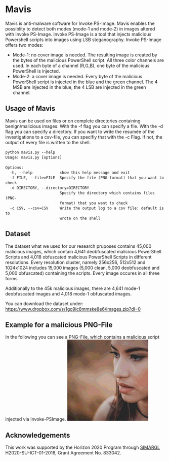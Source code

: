 # Mavis
Mavis is anti-malware software for Invoke PS-Image. Mavis enables the possiblity to detect both modes (mode-1 and mode-2) in images altered with Invoke PS-Image. Invoke PS-Image is a tool that injects malicious Powershell scripts into images using LSB steganography. Invoke PS-Image offers two modes:
- Mode-1: no cover image is needed. The resulting image is created by the bytes of the malicious PowerShell script. All three color channels are used. In each byte of a channel (R,G,B), one byte of the malicious PowerShell is injected.
- Mode-2: a cover image is needed. Every byte of the malicious PowerShell script is injected in the blue and the green channel. The 4 MSB are injected in the blue, the 4 LSB are injected in the green channel.

## Usage of Mavis
Mavis can be used on files or on complete directories containing benign/malicious images. With the -f flag you can specify a file. With the -d flag you can specify a directory. If you want to write the resumée of the investigations to a csv-file, you can specifiy that with the -c Flag. If not, the output of every file is written to the shell.

```
python mavis.py --help
Usage: mavis.py [options]

Options:
  -h, --help            show this help message and exit
  -f FILE, --file=FILE  Specify the file (PNG-format) that you want to check
  -d DIRECTORY, --directory=DIRECTORY
                        Specify the directory which contains files (PNG-
                        format) that you want to check
  -c CSV, --csv=CSV     Write the output log to a csv file: default is to
                        wrote on the shell
```
## Dataset
The dataset what we used for our research pruposes contains 45,000 malicious images, which contain 4,641 deobfuscated malicious PowerShell Scripts and 4,018 obfuscated malicious PowerShell Scripts in different resolutions. Every resolution cluster, namely 256x256, 512x512 and 1024x1024 includes 15,000 images (5,000 clean, 5,000 deobfuscated and 5,000 obfuscated) containing the scripts. Every image occures in all three forms.

Additionally to the 45k malicious images, there are 4,641 mode-1 deobfuscated images and 4,018 mode-1 obfuscated images. 
 
You can download the dataset under: https://www.dropbox.com/s/1go9ic8mmske8e6/images.zip?dl=0

## Example for a malicious PNG-File
In the following you can see a PNG-File, which contains a malicious script injected via Invoke-PSImage.
<img src="malicious.png">

## Acknowledgements 
This work was supported by the Horizon 2020 Program through [SIMARGL](https://simargl.eu/) H2020-SU-ICT-01-2018, Grant Agreement No. 833042.
